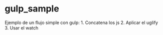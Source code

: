 gulp_sample
===========

Ejemplo de un flujo simple con gulp:
	1. Concatena los js
	2. Aplicar el uglify
	3. Usar el watch
